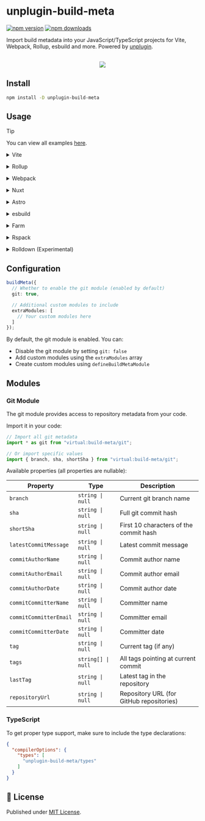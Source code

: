 # unplugin-build-meta

[![npm version][npm-version-src]][npm-version-href]
[![npm downloads][npm-downloads-src]][npm-downloads-href]

Import build metadata into your JavaScript/TypeScript projects for Vite, Webpack, Rollup, esbuild and more. Powered by [unplugin](https://github.com/unjs/unplugin).

<p align="center">
<br />
<a href="https://stackblitz.com/github/luxass/unplugin-build-meta/tree/main/examples/vite?file=vite.config.ts"><img src="https://developer.stackblitz.com/img/open_in_stackblitz.svg" /></a>
</p>

## Install

```bash
npm install -D unplugin-build-meta
```

## Usage

> [!TIP]
> You can view all examples [here](./examples).

<details>
<summary>Vite</summary><br/>

```ts
// vite.config.ts
import buildMeta from "unplugin-build-meta/vite";

export default defineConfig({
  plugins: [
    buildMeta({ /* options */ }),
  ],
});
```

<br/></details>

<details>
<summary>Rollup</summary><br/>

```ts
// rollup.config.js
import buildMeta from "unplugin-build-meta/rollup";

export default {
  plugins: [
    buildMeta({ /* options */ }),
  ],
};
```

<br/></details>

<details>
<summary>Webpack</summary><br/>

```ts
// webpack.config.js
module.exports = {
  /* ... */
  plugins: [
    require("unplugin-build-meta/webpack").default({ /* options */ }),
  ],
};
```

<br/></details>

<details>
<summary>Nuxt</summary><br/>

```ts
// nuxt.config.js
export default defineNuxtConfig({
  modules: [
    ["unplugin-build-meta/nuxt", { /* options */ }]
  ],
});
```

<br/></details>

<details>
<summary>Astro</summary><br/>

```ts
// astro.config.mjs
import { defineConfig } from "astro/config";
import buildMeta from "unplugin-build-meta/astro";

// https://astro.build/config
export default defineConfig({
  integrations: [
    buildMeta({
      /* options */
    })
  ]
});
```

<br/></details>

<details>
<summary>esbuild</summary><br/>

```ts
// esbuild.config.js
import { build } from "esbuild";
import buildMeta from "unplugin-build-meta/esbuild";

build({
  /* ... */
  plugins: [
    buildMeta({
      /* options */
    }),
  ],
});
```

<br/></details>

<details>
<summary>Farm</summary><br/>

```ts
// farm.config.ts
import { defineConfig } from "@farmfe/core";
import vue from "@vitejs/plugin-vue";
import buildMeta from "unplugin-build-meta/farm";

export default defineConfig({
  vitePlugins: [
    vue(),
  ],
  plugins: [
    buildMeta({
      /* options */
    })
  ]
});
```

<br/></details>

<details>
<summary>Rspack</summary><br/>

```ts
// rspack.config.mjs
import rspack from "@rspack/core";
import buildMeta from "unplugin-build-meta/rspack";

/** @type {import('@rspack/core').Configuration} */
export default {
  plugins: [
    new rspack.HtmlRspackPlugin({
      template: "./index.html"
    }),
    buildMeta()
  ],
};
```

<br/></details>

<details>
<summary>Rolldown (Experimental)</summary><br/>

```ts
// rolldown.config.js
import { defineConfig } from "rolldown";
import buildMeta from "unplugin-build-meta/rolldown";

export default defineConfig({
  input: "./index.js",
  plugins: [
    buildMeta({
      /* options */
    }),
  ],
});
```

<br/></details>

## Configuration

```ts
buildMeta({
  // Whether to enable the git module (enabled by default)
  git: true,

  // Additional custom modules to include
  extraModules: [
    // Your custom modules here
  ]
});
```

By default, the git module is enabled. You can:
- Disable the git module by setting `git: false`
- Add custom modules using the `extraModules` array
- Create custom modules using `defineBuildMetaModule`

## Modules

### Git Module

The git module provides access to repository metadata from your code.

Import it in your code:

```ts
// Import all git metadata
import * as git from "virtual:build-meta/git";

// Or import specific values
import { branch, sha, shortSha } from "virtual:build-meta/git";
```

Available properties (all properties are nullable):

| Property | Type | Description |
|----------|------|-------------|
| `branch` | `string \| null` | Current git branch name |
| `sha` | `string \| null` | Full git commit hash |
| `shortSha` | `string \| null` | First 10 characters of the commit hash |
| `latestCommitMessage` | `string \| null` | Latest commit message |
| `commitAuthorName` | `string \| null` | Commit author name |
| `commitAuthorEmail` | `string \| null` | Commit author email |
| `commitAuthorDate` | `string \| null` | Commit author date |
| `commitCommitterName` | `string \| null` | Committer name |
| `commitCommitterEmail` | `string \| null` | Committer email |
| `commitCommitterDate` | `string \| null` | Committer date |
| `tag` | `string \| null` | Current tag (if any) |
| `tags` | `string[] \| null` | All tags pointing at current commit |
| `lastTag` | `string \| null` | Latest tag in the repository |
| `repositoryUrl` | `string \| null` | Repository URL (for GitHub repositories) |

### TypeScript

To get proper type support, make sure to include the type declarations:

```json
{
  "compilerOptions": {
    "types": [
      "unplugin-build-meta/types"
    ]
  }
}
```

## 📄 License

Published under [MIT License](./LICENSE).

[npm-version-src]: https://img.shields.io/npm/v/unplugin-build-meta?style=flat&colorA=18181B&colorB=4169E1
[npm-version-href]: https://npmjs.com/package/unplugin-build-meta
[npm-downloads-src]: https://img.shields.io/npm/dm/unplugin-build-meta?style=flat&colorA=18181B&colorB=4169E1
[npm-downloads-href]: https://npmjs.com/package/unplugin-build-meta
